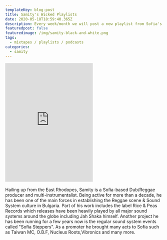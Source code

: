 ```yaml
---
templateKey: blog-post
title: Samity's Wicked Playlists
date: 2020-05-18T18:59:40.365Z
description: Every week/month we will post a new playlist from Sofia's musical activist Samity, check it !
featuredpost: false
featuredimage: /img/samity-black-and-white.png
tags:
  - mixtapes / playlists / podcasts
categories:
  - samity
---
```

<iframe src="https://open.spotify.com/embed/playlist/1QaFM7dxhFVBmeUXVGmhwY" width="280" height="380" frameborder="0" allowtransparency="true" allow="encrypted-media"></iframe>
<br>
<br>
 Hailing up from the East Rhodopes, Samity is a Sofia-based Dub/Reggae producer and multi-instrumentalist. Being active for more than a decade, he has been one of the main forces in establishing the Reggae scene & Sound System culture in Bulgaria. Part of his work includes the label Rice & Peas Records which releases have been heavily played by all major sound systems around the globe including Jah Shaka himself. Another project he has been running for a few years now is the regular sound system events called "Sofia Steppers". As a promoter he brought many acts to Sofia such as Taiwan MC, O.B.F, Nucleus Roots,Vibronics and many more.